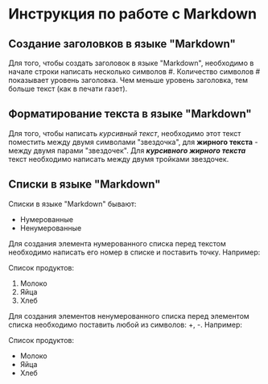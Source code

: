 # Инструкция по работе с Markdown

## Создание заголовков в языке "Markdown"
Для того, чтобы создать заголовок в языке "Markdown", необходимо в начале строки написать несколько символов #. Количество символов # показывает уровень заголовка. Чем меньше уровень заголовка, тем больше текст (как в печати газет).

## Форматирование текста в языке "Markdown"
Для того, чтобы написать *курсивный текст*, необходимо этот текст поместить между двумя символами "звездочка", для **жирного текста** - между двумя парами "звездочек". Для ***курсивного жирного текста*** текст необходимо написать между двумя тройками звездочек. 

Списки в языке "Markdown"
------------------------------
Списки в языке "Markdown" бывают:
+ Нумерованные
+ Ненумерованные

Для создания элемента нумерованного списка перед текстом необходимо написать его номер в списке и поставить точку. Например: 

Список продуктов:
1. Молоко
2. Яйца
3. Хлеб

Для создания элементов ненумерованного списка перед элементом списка необходимо поставить любой из символов: +, -. Например:

Список продуктов:
+ Молоко
+ Яйца
+ Хлеб